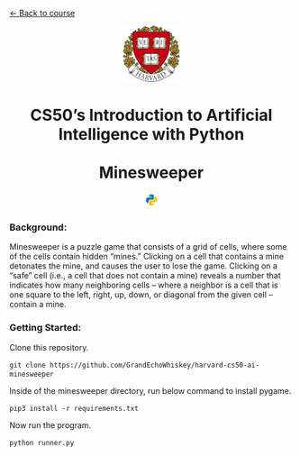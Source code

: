 [<- Back to course](https://github.com/GrandEchoWhiskey/grandechowhiskey/blob/main/dict/course/CS50-HarvardX/CS50AI/README.md)

<p align="center"><a href="https://cs50.harvard.edu/ai/2020">
  <img src="https://github.com/GrandEchoWhiskey/grandechowhiskey/blob/main/icons/course/harvard100.png" /><br>
</a></p>
<h1 align="center">CS50’s Introduction to Artificial Intelligence with Python<br><br>Minesweeper</h1>

<p align="center"><a href="#">
  <img src="https://github.com/GrandEchoWhiskey/grandechowhiskey/blob/main/icons/programming/python.png" />
</a></p>

### Background:
Minesweeper is a puzzle game that consists of a grid of cells, where some of the cells contain hidden “mines.” Clicking on a cell that contains a mine detonates the mine, and causes the user to lose the game. Clicking on a “safe” cell (i.e., a cell that does not contain a mine) reveals a number that indicates how many neighboring cells – where a neighbor is a cell that is one square to the left, right, up, down, or diagonal from the given cell – contain a mine.

### Getting Started:
Clone this repository.
```
git clone https://github.com/GrandEchoWhiskey/harvard-cs50-ai-minesweeper
```
Inside of the minesweeper directory, run below command to install pygame.
```
pip3 install -r requirements.txt
```
Now run the program.
```
python runner.py
```
